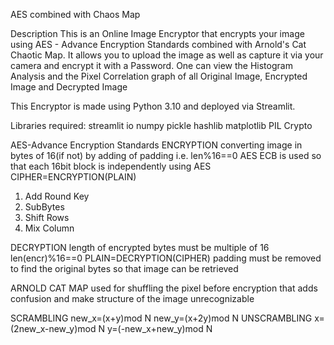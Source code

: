 AES combined with Chaos Map

Description
This is an Online Image Encryptor that encrypts your image using AES - Advance Encryption Standards combined with Arnold's Cat Chaotic Map. 
It allows you to upload the image as well as capture it via your camera and encrypt it with a Password.
One can view the Histogram Analysis and the Pixel Correlation graph of all Original Image, Encrypted Image and Decrypted Image

This Encryptor is made using Python 3.10 and deployed via Streamlit.

Libraries required:
streamlit
io
numpy
pickle
hashlib
matplotlib
PIL
Crypto

AES-Advance Encryption Standards
ENCRYPTION
converting image in bytes of 16(if not) by adding of padding i.e. len%16==0
AES ECB is used so that each 16bit block is independently using AES
CIPHER=ENCRYPTION(PLAIN)

1. Add Round Key
2. SubBytes
3. Shift Rows
4. Mix Column

DECRYPTION
length of encrypted bytes must be multiple of 16
len(encr)%16==0
PLAIN=DECRYPTION(CIPHER)
padding must be removed to find the original bytes so that image can be retrieved

ARNOLD CAT MAP
used for shuffling the pixel before encryption that adds confusion and make structure of the image unrecognizable

SCRAMBLING
new_x=(x+y)mod N
new_y=(x+2y)mod N
UNSCRAMBLING
x=(2new_x-new_y)mod N
y=(-new_x+new_y)mod N
